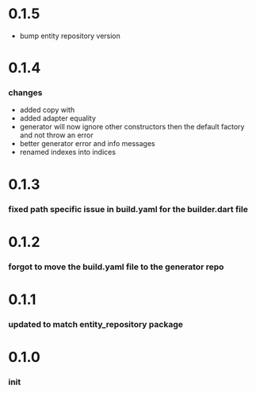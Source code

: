 # 0.1.5
* bump entity repository version
# 0.1.4
### changes
* added copy with
* added adapter equality 
* generator will now ignore other constructors then the default factory and not throw an error
* better generator error and info messages
* renamed indexes into indices

# 0.1.3
### fixed path specific issue in build.yaml for the builder.dart file
# 0.1.2
### forgot to move the build.yaml file to the generator repo
# 0.1.1
### updated to match entity_repository package
# 0.1.0
### init